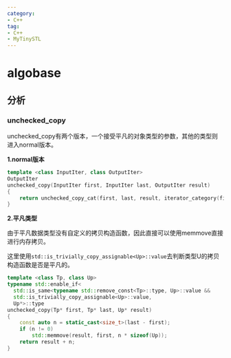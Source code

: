 ```yaml
---
category: 
- C++
tag:
- C++
- MyTinySTL
---
```



# algobase

## 分析

### unchecked_copy

unchecked_copy有两个版本，一个接受平凡的对象类型的参数，其他的类型则进入normal版本。

**1.normal版本**

```cpp
template <class InputIter, class OutputIter>
OutputIter 
unchecked_copy(InputIter first, InputIter last, OutputIter result)
{
    return unchecked_copy_cat(first, last, result, iterator_category(first));
}
```

**2.平凡类型**

由于平凡数据类型没有自定义的拷贝构造函数，因此直接可以使用memmove直接进行内存拷贝。

这里使用```std::is_trivially_copy_assignable<Up>::value```去判断类型U的拷贝构造函数是否是平凡的。

```cpp
template <class Tp, class Up>
typename std::enable_if<
  std::is_same<typename std::remove_const<Tp>::type, Up>::value &&
  std::is_trivially_copy_assignable<Up>::value,
  Up*>::type
unchecked_copy(Tp* first, Tp* last, Up* result)
{
    const auto n = static_cast<size_t>(last - first);
    if (n != 0)
        std::memmove(result, first, n * sizeof(Up));
    return result + n;
}
```